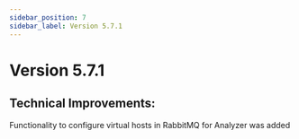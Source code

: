 ```yaml
---
sidebar_position: 7
sidebar_label: Version 5.7.1
---
```


# Version 5.7.1

## Technical Improvements:
Functionality to configure virtual hosts in RabbitMQ for Analyzer was added
